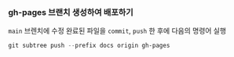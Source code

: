 ### gh-pages 브랜치 생성하여 배포하기

`main` 브렌치에 수정 완료된 파일을 `commit`, 
`push` 한 후에 다음의 명령어 실행

``` ps1
git subtree push --prefix docs origin gh-pages
```